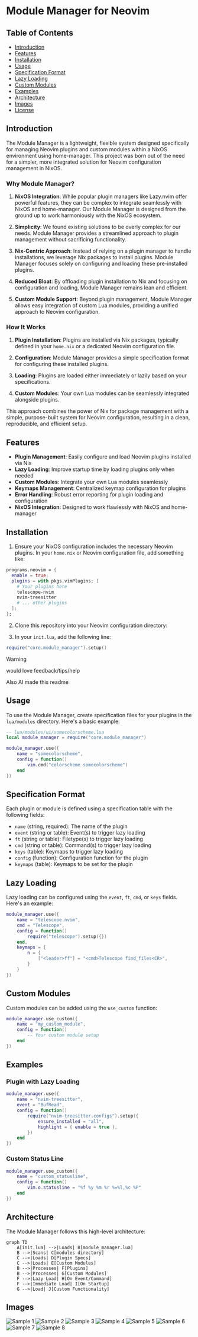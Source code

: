 # Module Manager for Neovim

## Table of Contents

- [Introduction](#introduction)
- [Features](#features)
- [Installation](#installation)
- [Usage](#usage)
- [Specification Format](#specification-format)
- [Lazy Loading](#lazy-loading)
- [Custom Modules](#custom-modules)
- [Examples](#examples)
- [Architecture](#architecture)
- [Images](#images)
- [License](#license)

## Introduction

The Module Manager is a lightweight, flexible system designed specifically for
managing Neovim plugins and custom modules within a NixOS environment using
home-manager. This project was born out of the need for a simpler, more
integrated solution for Neovim configuration management in NixOS.

### Why Module Manager?

1. **NixOS Integration**: While popular plugin managers like Lazy.nvim offer
   powerful features, they can be complex to integrate seamlessly with NixOS and
   home-manager. Our Module Manager is designed from the ground up to work
   harmoniously with the NixOS ecosystem.

2. **Simplicity**: We found existing solutions to be overly complex for our
   needs. Module Manager provides a streamlined approach to plugin management
   without sacrificing functionality.

3. **Nix-Centric Approach**: Instead of relying on a plugin manager to handle
   installations, we leverage Nix packages to install plugins. Module Manager
   focuses solely on configuring and loading these pre-installed plugins.

4. **Reduced Bloat**: By offloading plugin installation to Nix and focusing on
   configuration and loading, Module Manager remains lean and efficient.

5. **Custom Module Support**: Beyond plugin management, Module Manager allows
   easy integration of custom Lua modules, providing a unified approach to
   Neovim configuration.

### How It Works

1. **Plugin Installation**: Plugins are installed via Nix packages, typically
   defined in your `home.nix` or a dedicated Neovim configuration file.

2. **Configuration**: Module Manager provides a simple specification format for
   configuring these installed plugins.

3. **Loading**: Plugins are loaded either immediately or lazily based on your
   specifications.

4. **Custom Modules**: Your own Lua modules can be seamlessly integrated
   alongside plugins.

This approach combines the power of Nix for package management with a simple,
purpose-built system for Neovim configuration, resulting in a clean,
reproducible, and efficient setup.

## Features

- **Plugin Management**: Easily configure and load Neovim plugins installed via
  Nix
- **Lazy Loading**: Improve startup time by loading plugins only when needed
- **Custom Modules**: Integrate your own Lua modules seamlessly
- **Keymaps Management**: Centralized keymap configuration for plugins
- **Error Handling**: Robust error reporting for plugin loading and
  configuration
- **NixOS Integration**: Designed to work flawlessly with NixOS and home-manager

## Installation

1. Ensure your NixOS configuration includes the necessary Neovim plugins. In
   your `home.nix` or Neovim configuration file, add something like:

```nix
programs.neovim = {
  enable = true;
  plugins = with pkgs.vimPlugins; [
    # Your plugins here
    telescope-nvim
    nvim-treesitter
    # ... other plugins
  ];
};
```

2. Clone this repository into your Neovim configuration directory:

3. In your `init.lua`, add the following line:

```lua
require("core.module_manager").setup()
```

> [!WARNING]
>
> would love feedback/tips/help
>
> Also AI made this readme

## Usage

To use the Module Manager, create specification files for your plugins in the
`lua/modules` directory. Here's a basic example:

```lua
-- lua/modules/ui/somecolorscheme.lua
local module_manager = require("core.module_manager")

module_manager.use({
    name = "somecolorscheme",
    config = function()
        vim.cmd("colorscheme somecolorscheme")
    end
})
```

## Specification Format

Each plugin or module is defined using a specification table with the following
fields:

- `name` (string, required): The name of the plugin
- `event` (string or table): Event(s) to trigger lazy loading
- `ft` (string or table): Filetype(s) to trigger lazy loading
- `cmd` (string or table): Command(s) to trigger lazy loading
- `keys` (table): Keymaps to trigger lazy loading
- `config` (function): Configuration function for the plugin
- `keymaps` (table): Keymaps to be set for the plugin

## Lazy Loading

Lazy loading can be configured using the `event`, `ft`, `cmd`, or `keys` fields.
Here's an example:

```lua
module_manager.use({
    name = "telescope.nvim",
    cmd = "Telescope",
    config = function()
        require("telescope").setup({})
    end,
    keymaps = {
        n = {
            ["<leader>ff"] = "<cmd>Telescope find_files<CR>",
        }
    }
})
```

## Custom Modules

Custom modules can be added using the `use_custom` function:

```lua
module_manager.use_custom({
    name = "my_custom_module",
    config = function()
        -- Your custom module setup
    end
})
```

## Examples

### Plugin with Lazy Loading

```lua
module_manager.use({
    name = "nvim-treesitter",
    event = "BufRead",
    config = function()
        require("nvim-treesitter.configs").setup({
            ensure_installed = "all",
            highlight = { enable = true },
        })
    end
})
```

### Custom Status Line

```lua
module_manager.use_custom({
    name = "custom_statusline",
    config = function()
        vim.o.statusline = "%f %y %m %r %=%l,%c %P"
    end
})
```

## Architecture

The Module Manager follows this high-level architecture:

```mermaid
graph TD
    A[init.lua] -->|Loads| B[module_manager.lua]
    B -->|Scans| C[modules directory]
    C -->|Loads| D[Plugin Specs]
    C -->|Loads| E[Custom Modules]
    B -->|Processes| F[Plugins]
    B -->|Processes| G[Custom Modules]
    F -->|Lazy Load| H[On Event/Command]
    F -->|Immediate Load| I[On Startup]
    G -->|Load| J[Custom Functionality]
```

## Images

![Sample 1](https://media.discordapp.net/attachments/1257127902974316565/1284346196349157387/pic-1.png?ex=66e64c1b&is=66e4fa9b&hm=dd8c163f3642c73466e017831de55ce76c215f06aefe84a6cf512d8b4f8737e9&=&format=webp&quality=lossless&width=602&height=661)
![Sample 2](https://media.discordapp.net/attachments/1257127902974316565/1284345697151483945/pic-2.png?ex=66e64ba4&is=66e4fa24&hm=eef472177970d437ace6a2e12d4cdd58bfc480d42752c678c05090ce47bcb917&=&format=webp&quality=lossless&width=572&height=661)
![Sample 3](https://media.discordapp.net/attachments/1257127902974316565/1284345697625313311/pic-3.png?ex=66e64ba4&is=66e4fa24&hm=1169ec2ab07d7e68c70ff1708ad15de9f6d8488c46d865550b915cb7c8db0b35&=&format=webp&quality=lossless&width=609&height=661)
![Sample 4](https://media.discordapp.net/attachments/1257127902974316565/1284345699147714594/pic-6.png?ex=66e64ba4&is=66e4fa24&hm=41c35618535a17bebc488620eea9338781e1e4b988e08fe311b20c8ef0a28704&=&format=webp&quality=lossless&width=609&height=661)
![Sample 5](https://media.discordapp.net/attachments/1257127902974316565/1284345698581614724/pic-5.png?ex=66e64ba4&is=66e4fa24&hm=8e29560673fbcf283b33033f553d1a04693527f5d93f3b3914970832da65e0c6&=&format=webp&quality=lossless&width=603&height=661)
![Sample 6](https://media.discordapp.net/attachments/1257127902974316565/1284345698090745938/pic-4.png?ex=66e64ba4&is=66e4fa24&hm=eb3c3b47326b4884ba1c96f8132bdb90a21932cce1110b218e0d7cb289ed62fc&=&format=webp&quality=lossless&width=610&height=661)
![Sample 7](https://cdn.discordapp.com/attachments/1257127902974316565/1282289833535868990/nvim-2.png?ex=66e61138&is=66e4bfb8&hm=e06a9d8ff23fb21ca91e935a75e437b75dbaa3c44d65c4f2fec2feb6ef272d8f&)
![Sample 8](https://media.discordapp.net/attachments/1257127902974316565/1282289833955561543/nvim-1.png?ex=66e61138&is=66e4bfb8&hm=ee35c92035dc992d53dabdf70693c8cc8f8717da3befe2d7a60b9993dd26a59d&=&format=webp&quality=lossless&width=1174&height=661)
